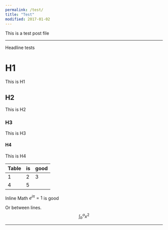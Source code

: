 ```yaml
---
permalink: /test/
title: "Test"
modified: 2017-01-02
---
```


This is a test post file

---

Headline tests

# H1

This is H1

## H2

This is H2

### H3

This is H3

#### H4

This is H4

|Table   |is     |good      |
|--------|-------|----------|
|1 | 2 |3 |
|4 | 5 | |

Inline Math $e^{i\pi} = 1$ is good

Or between lines. $$ \int^a_b{x^2} $$

---

